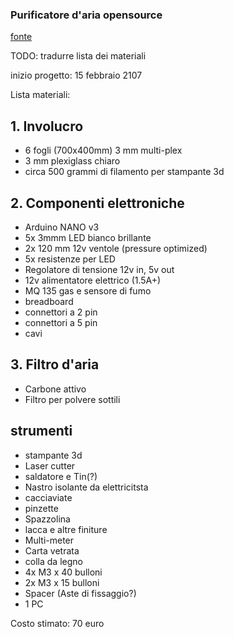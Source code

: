 ### Purificatore d'aria opensource

[fonte](http://www.instructables.com/id/OPEN-SOURCE-AIR-PURIFIER/?ALLSTEPS4)

TODO: tradurre lista dei materiali


inizio progetto: 15 febbraio 2107

Lista materiali:

## 1. Involucro
* 6 fogli (700x400mm) 3 mm multi-plex
* 3 mm plexiglass chiaro
* circa 500 grammi di filamento per stampante 3d

## 2. Componenti elettroniche
* Arduino NANO v3
* 5x 3mmm LED bianco brillante
* 2x 120 mm 12v ventole (pressure optimized)
* 5x resistenze per LED
* Regolatore di tensione 12v in, 5v out
* 12v alimentatore elettrico (1.5A+)
* MQ 135 gas e sensore di fumo
* breadboard
* connettori a 2 pin
* connettori a 5 pin
* cavi

## 3. Filtro d'aria
* Carbone attivo
* Filtro per polvere sottili

## strumenti
* stampante 3d
* Laser cutter
* saldatore e Tin(?)
* Nastro isolante da elettricitsta
* cacciaviate
* pinzette
* Spazzolina
* lacca e altre finiture
* Multi-meter
* Carta vetrata
* colla da legno
* 4x M3 x 40 bulloni
* 2x M3 x 15 bulloni
* Spacer (Aste di fissaggio?)
* 1 PC

Costo stimato: 70 euro




